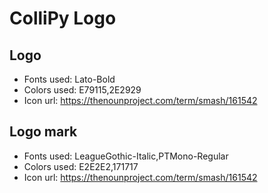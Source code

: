 # ColliPy Logo

## Logo

* Fonts used: Lato-Bold
* Colors used: E79115,2E2929
* Icon url: https://thenounproject.com/term/smash/161542

## Logo mark

* Fonts used: LeagueGothic-Italic,PTMono-Regular 
* Colors used: E2E2E2,171717  
* Icon url: https://thenounproject.com/term/smash/161542 